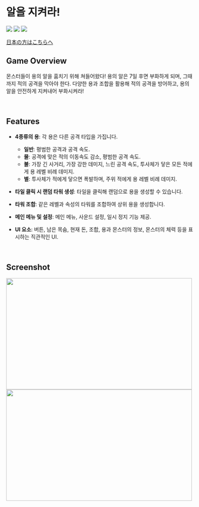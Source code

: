 # 알을 지켜라!
<img src ="https://img.shields.io/badge/Windows-0078D6?style=for-the-badge&logo=windows&logoColor=white"> <img src="https://img.shields.io/badge/Unity-FFFFFF?style=for-the-badge&logo=Unity&logoColor=black"> <img src="https://img.shields.io/badge/c%23-%23239120.svg?style=for-the-badge&logo=c-sharp&logoColor=white"> 

[日本の方はこちらへ](./README.JP.md)

## Game Overview
몬스터들이 용의 알을 훔치기 위해 쳐들어왔다! 용의 알은 7일 후면 부화하게 되며, 그때까지 적의 공격을 막아야 한다. 다양한 용과 조합을 활용해 적의 공격을 방어하고, 용의 알을 안전하게 지켜내어 부화시켜라!

<br />

## Features
- **4종류의 용**: 각 용은 다른 공격 타입을 가집니다.
  - **일반**: 평범한 공격과 공격 속도.
  - **물**: 공격에 맞은 적의 이동속도 감소, 평범한 공격 속도.
  - **불**: 가장 긴 사거리, 가장 강한 데미지, 느린 공격 속도, 투사체가 닿은 모든 적에게 용 레벨 비례 데미지.
  - **별**: 투사체가 적에게 닿으면 폭발하며, 주위 적에게 용 레벨 비례 데미지.
  
- **타일 클릭 시 랜덤 타워 생성**: 타일을 클릭해 랜덤으로 용을 생성할 수 있습니다.
  
- **타워 조합**: 같은 레벨과 속성의 타워를 조합하여 상위 용을 생성합니다.
  
- **메인 메뉴 및 설정**: 메인 메뉴, 사운드 설정, 일시 정지 기능 제공.

- **UI 요소**: 버튼, 남은 목숨, 현재 돈, 조합, 용과 몬스터의 정보, 몬스터의 체력 등을 표시하는 직관적인 UI.

<br />

## Screenshot
<img src="https://github.com/user-attachments/assets/c7d4f561-efb4-4ab0-aae5-ac03d2e68a3b" width="500" height="300"/>
<img src="https://github.com/user-attachments/assets/4e4d38ad-7d49-436b-ab9e-5aa7e7db80f3" width="500" height="300"/>
